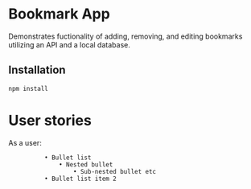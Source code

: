 # Bookmark App
Demonstrates fuctionality of adding, removing, and editing bookmarks utilizing an API and a local database. 

## Installation
```
npm install
```
# User stories


As a user:


```
          • Bullet list
              • Nested bullet
                  • Sub-nested bullet etc
          • Bullet list item 2 
          
```          
